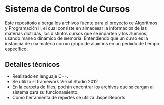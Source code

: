 # Sistema de Control de Cursos
Este repositorio alberga los archivos fuente para el proyecto de Algoritmos y Programación II, el cual consiste en almacenar la información de las materias dictadas, los distintos cursos que se imparten y los alumnos, usando manejo dinámico de memoria. Entendiendo que un curso es la instancia de una materia con un grupo de alumnos en un período de tiempo específico.

## Detalles técnicos

- Realizado en lenguaje C++.
- Se utilizó el framework Visual Studio 2012.
- En la carpeta de files, podrán encontrar los archivos que se cargan al sistema para su funcionamiento.
- Como herramienta de reportes se utiliza JasperReports
